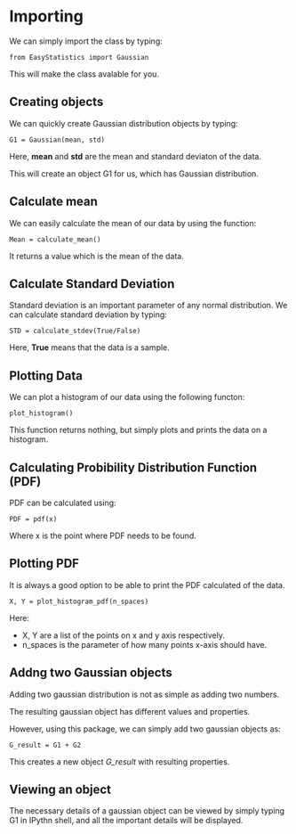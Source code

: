 # Importing

We can simply import the class by typing:

```from EasyStatistics import Gaussian```

This will make the class avalable for you.

## Creating objects

We can quickly create Gaussian distribution objects by typing:

```G1 = Gaussian(mean, std)```

Here, **mean** and **std** are the mean and standard deviaton of the data.

This will create an object G1 for us, which has Gaussian distribution.

## Calculate mean

We can easily calculate the mean of our data by using the function:

```Mean = calculate_mean()```

It returns a value which is the mean of the data.

## Calculate Standard Deviation

Standard deviation is an important parameter of any normal distribution. We can
calculate standard deviation by typing:

```STD = calculate_stdev(True/False)```

Here, **True** means that the data is a sample.

## Plotting Data

We can plot a histogram of our data using the following functon:

```plot_histogram()```

This function returns nothing, but simply plots and prints the data on a histogram.

## Calculating Probibility Distribution Function (PDF)

PDF can be calculated using:

```PDF = pdf(x)```

Where x is the point where PDF needs to be found.

## Plotting PDF

It is always a good option to be able to print the PDF calculated of the data.

```X, Y = plot_histogram_pdf(n_spaces)```

Here:

* X, Y are a list of the points on x and y axis respectively.
* n_spaces is the parameter of how many points x-axis should have.

## Addng two Gaussian objects

Adding two gaussian distribution is not as simple as adding two numbers.

The resulting gaussian object has different values and properties.

However, using this package, we can simply add two gaussian objects as:

```G_result = G1 + G2```

This creates a new object *G_result* with resulting properties.

## Viewing an object

The necessary details of a gaussian object can be viewed by simply typing
G1 in IPythn shell, and all the important details will be displayed.
